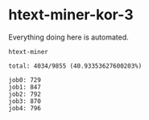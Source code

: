 # htext-miner-kor-3

Everything doing here is automated.

```
htext-miner

total: 4034/9855 (40.93353627600203%)

job0: 729
job1: 847
job2: 792
job3: 870
job4: 796
```